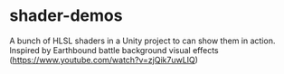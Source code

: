 # shader-demos
A bunch of HLSL shaders in a Unity project to can show them in action.
Inspired by Earthbound battle background visual effects (https://www.youtube.com/watch?v=zjQik7uwLIQ)
